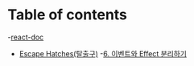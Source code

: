 # Table of contents
-[react-doc](README.md)

- [Escape Hatches(탈출구)](./Escape-Hatches(탈출구)/README.md)
  -[6. 이벤트와 Effect 분리하기](./Escape-Hatches(탈출구)/6.Seperating-Events-from-Effects.md)